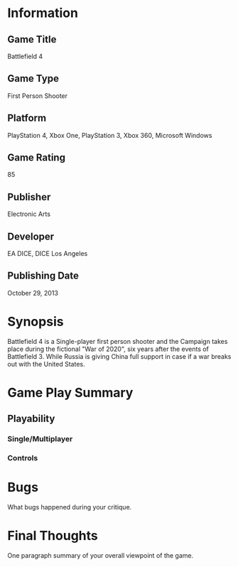 # Information
## Game Title
Battlefield 4
## Game Type
First Person Shooter
## Platform
PlayStation 4, Xbox One, PlayStation 3, Xbox 360, Microsoft Windows
## Game Rating
85 
## Publisher
Electronic Arts
## Developer
EA DICE, DICE Los Angeles
## Publishing Date
October 29, 2013
# Synopsis
Battlefield 4 is a Single-player first person shooter and the Campaign takes place during the 
fictional "War of 2020", six years after the events of Battlefield 3. While Russia is giving China full support in case if a war breaks out with the United States.

# Game Play Summary
## Playability
### Single/Multiplayer
### Controls

# Bugs
What bugs happened during your critique.
# Final Thoughts
One paragraph summary of your overall viewpoint of the game.
